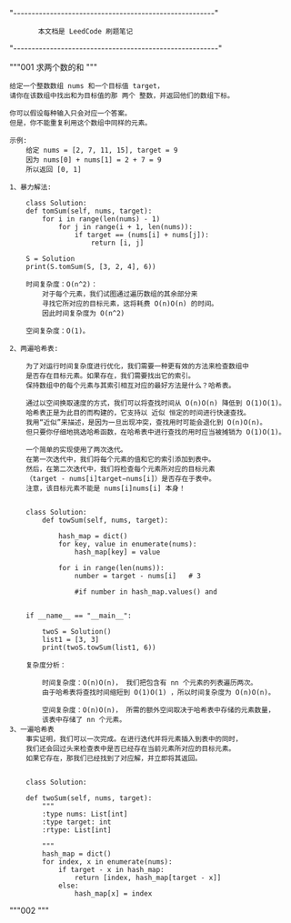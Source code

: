 "-------------------------------------------------------"

           本文档是 LeedCode 刷题笔记

"--------------------------------------------------------"

"""001 求两个数的和 """

    给定一个整数数组 nums 和一个目标值 target，
    请你在该数组中找出和为目标值的那 两个 整数，并返回他们的数组下标。

    你可以假设每种输入只会对应一个答案。
    但是，你不能重复利用这个数组中同样的元素。

    示例:
        给定 nums = [2, 7, 11, 15], target = 9
        因为 nums[0] + nums[1] = 2 + 7 = 9
        所以返回 [0, 1]

    1、暴力解法:

        class Solution:
        def tomSum(self, nums, target):
            for i in range(len(nums) - 1)
                for j in range(i + 1, len(nums)):
                    if target == (nums[i] + nums[j]):
                        return [i, j]

        S = Solution
        print(S.tomSum(S, [3, 2, 4], 6))

        时间复杂度：O(n^2)：
            对于每个元素，我们试图通过遍历数组的其余部分来
            寻找它所对应的目标元素，这将耗费 O(n)O(n) 的时间。
            因此时间复杂度为 O(n^2)

        空间复杂度：O(1)。

    2、两遍哈希表:

        为了对运行时间复杂度进行优化，我们需要一种更有效的方法来检查数组中
        是否存在目标元素。如果存在，我们需要找出它的索引。
        保持数组中的每个元素与其索引相互对应的最好方法是什么？哈希表。

        通过以空间换取速度的方式，我们可以将查找时间从 O(n)O(n) 降低到 O(1)O(1)。
        哈希表正是为此目的而构建的，它支持以 近似 恒定的时间进行快速查找。
        我用“近似”来描述，是因为一旦出现冲突，查找用时可能会退化到 O(n)O(n)。
        但只要你仔细地挑选哈希函数，在哈希表中进行查找的用时应当被摊销为 O(1)O(1)。

        一个简单的实现使用了两次迭代。
        在第一次迭代中，我们将每个元素的值和它的索引添加到表中。
        然后，在第二次迭代中，我们将检查每个元素所对应的目标元素
        （target - nums[i]target−nums[i]）是否存在于表中。
        注意，该目标元素不能是 nums[i]nums[i] 本身！


        class Solution:
            def towSum(self, nums, target):

                hash_map = dict()
                for key, value in enumerate(nums):
                    hash_map[key] = value

                for i in range(len(nums)):
                    number = target - nums[i]   # 3

                    #if number in hash_map.values() and


        if __name__ == "__main__":

            twoS = Solution()
            list1 = [3, 3]
            print(twoS.towSum(list1, 6))

        复杂度分析：

            时间复杂度：O(n)O(n)， 我们把包含有 nn 个元素的列表遍历两次。
            由于哈希表将查找时间缩短到 O(1)O(1) ，所以时间复杂度为 O(n)O(n)。

            空间复杂度：O(n)O(n)， 所需的额外空间取决于哈希表中存储的元素数量，
            该表中存储了 nn 个元素。
    3、一遍哈希表
        事实证明，我们可以一次完成。在进行迭代并将元素插入到表中的同时，
        我们还会回过头来检查表中是否已经存在当前元素所对应的目标元素。
        如果它存在，那我们已经找到了对应解，并立即将其返回。


        class Solution:

        def twoSum(self, nums, target):
            """
            :type nums: List[int]
            :type target: int
            :rtype: List[int]

            """
            hash_map = dict()
            for index, x in enumerate(nums):
                if target - x in hash_map:
                    return [index, hash_map[target - x]]
                else:
                    hash_map[x] = index


"""002 """